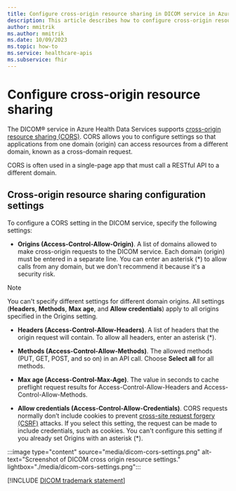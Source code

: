 ```yaml
---
title: Configure cross-origin resource sharing in DICOM service in Azure Health Data Services
description: This article describes how to configure cross-origin resource sharing in DICOM service in Azure Health Data Services
author: mmitrik
ms.author: mmitrik
ms.date: 10/09/2023
ms.topic: how-to
ms.service: healthcare-apis
ms.subservice: fhir
---
```


# Configure cross-origin resource sharing

The DICOM&reg; service in Azure Health Data Services supports [cross-origin resource sharing (CORS)](https://wikipedia.org/wiki/Cross-Origin_Resource_Sharing). CORS allows you to configure settings so that applications from one domain (origin) can access resources from a different domain, known as a cross-domain request.

CORS is often used in a single-page app that must call a RESTful API to a different domain.

## Cross-origin resource sharing configuration settings

To configure a CORS setting in the DICOM service, specify the following settings:

- **Origins (Access-Control-Allow-Origin)**. A list of domains allowed to make cross-origin requests to the DICOM service. Each domain (origin) must be entered in a separate line. You can enter an asterisk (*) to allow calls from any domain, but we don't recommend it because it's a security risk.

> [!NOTE]
> You can't specify different settings for different domain origins. All settings (**Headers**, **Methods**, **Max age**, and **Allow credentials**) apply to all origins specified in the Origins setting.

- **Headers (Access-Control-Allow-Headers)**. A list of headers that the origin request will contain. To allow all headers, enter an asterisk (*).

- **Methods (Access-Control-Allow-Methods)**. The allowed methods (PUT, GET, POST, and so on) in an API call. Choose **Select all** for all methods.

- **Max age (Access-Control-Max-Age)**. The value in seconds to cache preflight request results for Access-Control-Allow-Headers and Access-Control-Allow-Methods.

- **Allow credentials (Access-Control-Allow-Credentials)**. CORS requests normally don’t include cookies to prevent [cross-site request forgery (CSRF)](https://en.wikipedia.org/wiki/Cross-site_request_forgery) attacks. If you select this setting, the request can be made to include credentials, such as cookies. You can't configure this setting if you already set Origins with an asterisk (*).

:::image type="content" source="media/dicom-cors-settings.png" alt-text="Screenshot of DICOM cross origin resource settings." lightbox="./media/dicom-cors-settings.png":::

[!INCLUDE [DICOM trademark statement](../includes/healthcare-apis-dicom-trademark.md)]
